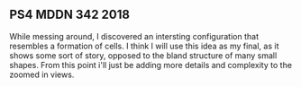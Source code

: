 ## PS4 MDDN 342 2018

While messing around, I discovered an intersting configuration that resembles a formation of cells. I think I will use this idea as my final, as it shows some sort of story, opposed to the bland structure of many small shapes. From this point i'll just be adding more details and complexity to the zoomed in views.